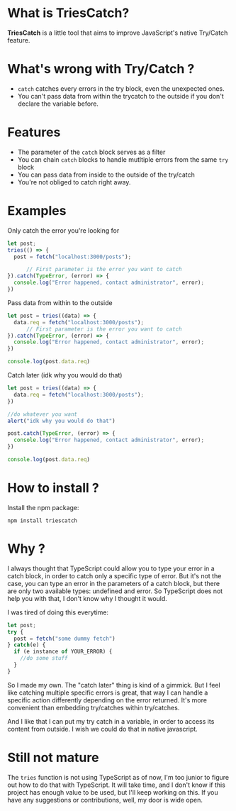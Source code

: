 # What is TriesCatch?

**TriesCatch** is a little tool that aims to improve JavaScript's native Try/Catch feature. 

# What's wrong with Try/Catch ?

- `catch` catches every errors in the try block, even the unexpected ones.
- You can't pass data from within the trycatch to the outside if you don't declare the variable before.

# Features

- The parameter of the `catch` block serves as a filter
- You can chain `catch` blocks to handle mutltiple errors from the same `try` block
- You can pass data from inside to the outside of the try/catch
- You're not obliged to catch right away.

# Examples

Only catch the error you're looking for
```js
let post;
tries(() => {
  post = fetch("localhost:3000/posts");

      // First parameter is the error you want to catch
}).catch(TypeError, (error) => {
  console.log("Error happened, contact administrator", error);
})
```

Pass data from within to the outside
```js
let post = tries((data) => {
  data.req = fetch("localhost:3000/posts");
      // First parameter is the error you want to catch
}).catch(TypeError, (error) => {
  console.log("Error happened, contact administrator", error);
})

console.log(post.data.req)
```

Catch later (idk why you would do that)
```js
let post = tries((data) => {
  data.req = fetch("localhost:3000/posts");
})

//do whatever you want
alert("idk why you would do that")

post.catch(TypeError, (error) => {
  console.log("Error happened, contact administrator", error);
})

console.log(post.data.req)
```


# How to install ?

Install the npm package:
```
npm install triescatch
```

# Why ?

I always thought that TypeScript could allow you to type your error in a catch block, in order to catch only a specific type of error. But it's not the case, you can type an error in the parameters of a catch block, but there are only two available types: undefined and error. So TypeScript does not help you with that, I don't know why I thought it would.

I was tired of doing this everytime:
```js
let post;
try {
  post = fetch("some dummy fetch")
} catch(e) {
  if (e instance of YOUR_ERROR) {
    //do some stuff
  }
}
```
So I made my own. The "catch later" thing is kind of a gimmick. But I feel like catching multiple specific errors is great, that way I can handle a specific action differently depending on the error returned. It's more convenient than embedding try/catches within try/catches.

And I like that I can put my try catch in a variable, in order to access its content from outside.
I wish we could do that in native javascript.

# Still not mature

The `tries` function is not using TypeScript as of now, I'm too junior to figure out how to do that with TypeScript. It will take time, and I don't know if this project has enough value to be used, but I'll keep working on this. If you have any suggestions or contributions, well, my door is wide open.